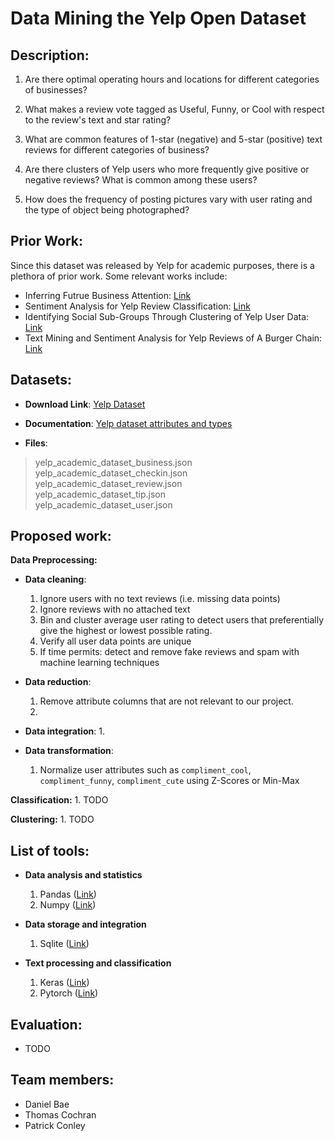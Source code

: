 # Data Mining the Yelp Open Dataset

## Description:

1. Are there optimal operating hours and locations for different categories of businesses?

2. What makes a review vote tagged as Useful, Funny, or Cool with respect to the review's text and star rating?

3. What are common features of 1-star (negative) and 5-star (positive) text reviews for different categories of business?

4. Are there clusters of Yelp users who more frequently give positive or negative reviews? What is common among these users?

5. How does the frequency of posting pictures vary with user rating and the type of object being photographed?

## Prior Work:

Since this dataset was released by Yelp for academic purposes, there is a plethora of prior work. Some relevant works include:

* Inferring Futrue Business Attention: [Link](https://www.yelp.com/html/pdf/YelpDatasetChallengeWinner_InferringFuture.pdf)
* Sentiment Analysis for Yelp Review Classification: [Link](https://urytrayudu1.medium.com/sentiment-analysis-for-yelp-review-classification-54b65c09ff7b)
* Identifying Social Sub-Groups Through Clustering of Yelp User Data: [Link](https://rpubs.com/saraabi/yelp_clustering)
* Text Mining and Sentiment Analysis for Yelp Reviews of A Burger Chain: [Link](https://towardsdatascience.com/text-mining-and-sentiment-analysis-for-yelp-reviews-of-a-burger-chain-6d3bcfcab17b)

## Datasets:

* **Download Link**: [Yelp Dataset](https://www.yelp.com/dataset)
 
* **Documentation**: [Yelp dataset attributes and types](https://www.yelp.com/dataset/documentation/main)
    
* **Files**:

> yelp_academic_dataset_business.json<br>
> yelp_academic_dataset_checkin.json<br>
> yelp_academic_dataset_review.json<br>
> yelp_academic_dataset_tip.json<br>
> yelp_academic_dataset_user.json
    
## Proposed work:

**Data Preprocessing:**

* **Data cleaning**:
    1. Ignore users with no text reviews (i.e. missing data points)
    2. Ignore reviews with no attached text
    3. Bin and cluster average user rating to detect users that preferentially give the highest or lowest possible rating.
    4. Verify all user data points are unique
    5. If time permits: detect and remove fake reviews and spam with machine learning techniques

* **Data reduction**: 
    1. Remove attribute columns that are not relevant to our project.
    2. 

* **Data integration**:
    1. 

* **Data transformation**:
    1. Normalize user attributes such as `compliment_cool`, `compliment_funny`, `compliment_cute` using Z-Scores or Min-Max 

**Classification:**
    1. TODO

**Clustering:**
    1. TODO

## List of tools:

* **Data analysis and statistics**

    1. Pandas ([Link](https://pandas.pydata.org/))
    2. Numpy ([Link](https://numpy.org/))

* **Data storage and integration**

    1. Sqlite ([Link](https://www.sqlite.org/))

* **Text processing and classification**

    1. Keras ([Link](https://keras.io/))
    2. Pytorch ([Link](https://pytorch.org/))

## Evaluation:
* TODO

## Team members:
* Daniel Bae
* Thomas Cochran
* Patrick Conley
